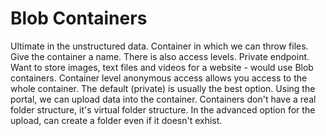 # Blob Containers

Ultimate in the unstructured data. Container in which we can throw files. Give the container a name. 
There is also access levels. Private endpoint. 
Want to store images, text files and videos for a website - would use Blob containers.
Container level anonymous access allows you access to the whole container.
The default (private) is usually the best option.
Using the portal, we can upload data into the container.
Containers don't have a real folder structure, it's virtual folder structure. 
In the advanced option for the upload, can create a folder even if it doesn't exhist.

